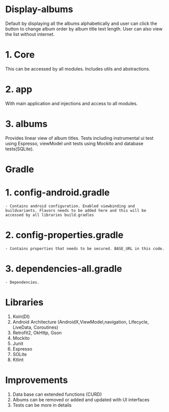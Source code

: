 # Display-albums
Default by displaying all the albums alphabetically and user can click the button to change album order by album title text length. User can also view the list without internet.

# 1. Core
This can be accessed by all modules. Includes utils and abstractions.

# 2. app
With main application and injections and access to all modules. 

# 3. albums
Provides linear view of album titles. Tests including instrumental ui test using Espresso, viewModel unit tests using Mockito and database tests(SQLite).

# Gradle

# 1. config-android.gradle
    - Contains android configuration. Enabled viewbinding and buildvariants. Flavors needs to be added here and this will be accessed by all libraries build.gradles

# 2. config-properties.gradle
    - Contains properties that needs to be secured. BASE_URL in this code.

# 3. dependencies-all.gradle
    - Dependencies.


# Libraries
1. Koin(DI)
2. Android Architecture (AndroidX,ViewModel,navigation, Lifecycle, LiveData, Coroutines)
3. Retrofit2, OkHttp, Gson
4. Mockito
5. Junit
6. Espresso
7. SOLite
8. Ktlint

# Improvements
1. Data base can extended functions (CURD)
2. Albums can be removed or added and updated with UI interfaces
3. Tests can be more in details
